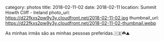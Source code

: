 category: photos 
title: 2018-02-11-02
date: 2018-02-11
location: Summit Howth Cliff - Ireland
photo_url: https://d22fkxs2pw9y3y.cloudfront.net/2018-02-11-02.jpg
thumbnail_url: https://d22fkxs2pw9y3y.cloudfront.net/2018-02-11-02-thumbnail.webp

As minhas irmãs são as minhas pessoas preferidas.🇮🇪☘️⛰               